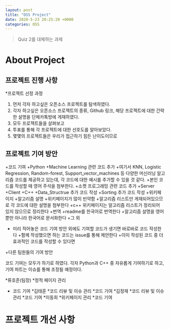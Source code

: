 ```yaml
---
layout: post
title: "OSS Project"
date: 2020-5-23 20:25:20 +0000
categories: OSS
---
```

>Quiz 2를 대체하는 과제

About Project
===============

프로젝트 진행 사항
------------------

*프로젝트 선정 과정

1. 먼저 각자 하고싶은 오픈소스 프로젝트를 탐색하였다.
2. 각자 하고싶은 오픈소스 프로젝트의 종류, Github 링크, 해당 프로젝트에 대한 간략한 설명을 단체카톡방에 게재하였다.
3. 모두 프로젝트들을 살펴보고
4. 투표를 통해 각 프로젝트에 대한 선호도를 알아보았다.
5. 몇몇의 프로젝트들은 우리가 접근하기 힘든 난이도이므로



프로젝트 기여 방안
-------------------

+코드 기여
  +Python
    +Machine Learning 관련 코드 추가
      +여기서 KNN, Logistic Regression, Random-forest, Support_vector_machines 등 다양한 머신러닝 알고리즘 코드를 제공하고 있는데, 각 코드에 대한 예시를 추가할 수 있을 것 같다.
      +본인 코드를 작성할 때 영어 주석을 첨부한다.
    +소켓 프로그래밍 관련 코드 추가
      +Server
      +Client
  +C++
    +Data_Structrue 추가 코드 작성
    +Sorting 추가 코드 작성
+위키페이지 
  +알고리즘 설명
    +위키페이지가 많이 빈약함
    +알고리즘 리스트만 게재되어있으므로 각 코드에 대한 설명을 첨부한다
    +c++ 위키페이지는 알고리즘 리스트가 정리되어 있지 않으므로 정리한다
  +번역
    +readme를 한국어로 번역한다
    +알고리즘 설명을 영어 뿐만 아니라 한국어로 문서화한다
+그 외
  + 미리 적어놓은 코드 기여 방안 외에도 기여할 코드가 생기면 바로바로 코드 작성한다
  +함께 작성했으면 하는 코드는 issue를 통해 제안한다
  +이미 작성된 코드 중 더 효과적인 코드를 작성할 수 있다면 
  
+다른 팀원들의 기여 방안

코드 기여는 모두가 하기로 하였다.
각자 Python과 C++ 중 자유롭게 기여하기로 하고, 기여 파트는 이슈를 통해 조정될 예정이다.


*류호준(팀장)
  *정적 페이지 관리
  * 코드 기여
*김태훈
  *코드 리뷰 및 이슈 관리
  *코드 기여
*김정재
  *코드 리뷰 및 이슈 관리
  *코드 기여
*이동희
  *위키페이지 관리
  *코드 기여

프로젝트 개선 사항
===================



